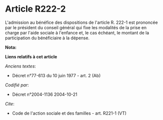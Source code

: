 # Article R222-2

L'admission au bénéfice des dispositions de l'article R. 222-1 est prononcée par le président du conseil général qui fixe les
modalités de la prise en charge par l'aide sociale à l'enfance et, le cas échéant, le montant de la participation du
bénéficiaire à la dépense.

**Nota:**



**Liens relatifs à cet article**

_Anciens textes_:

  - Décret n°77-613 du 10 juin 1977 - art. 2 (Ab)

_Codifié par_:

  - Décret n°2004-1136 2004-10-21

_Cite_:

  - Code de l'action sociale et des familles - art. R221-1 (VT)
